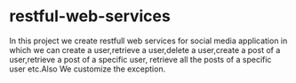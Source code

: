 # restful-web-services
In this project we create restfull web services for social media application in which we can create a user,retrieve a user,delete a user,create a post of a user,retrieve a post of a specific user, retrieve all the posts of a specific user etc.Also We customize the exception.  
